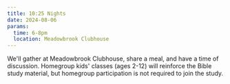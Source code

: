 ```yaml
---
title: 10:25 Nights
date: 2024-08-06
params:
  time: 6-8pm
  location: Meadowbrook Clubhouse
---
```


We'll gather at Meadowbrook Clubhouse, share a meal, and have a time of discussion. Homegroup kids' classes (ages 2-12) will reinforce the Bible study material, but homegroup participation is not required to join the study.

<!--more-->
